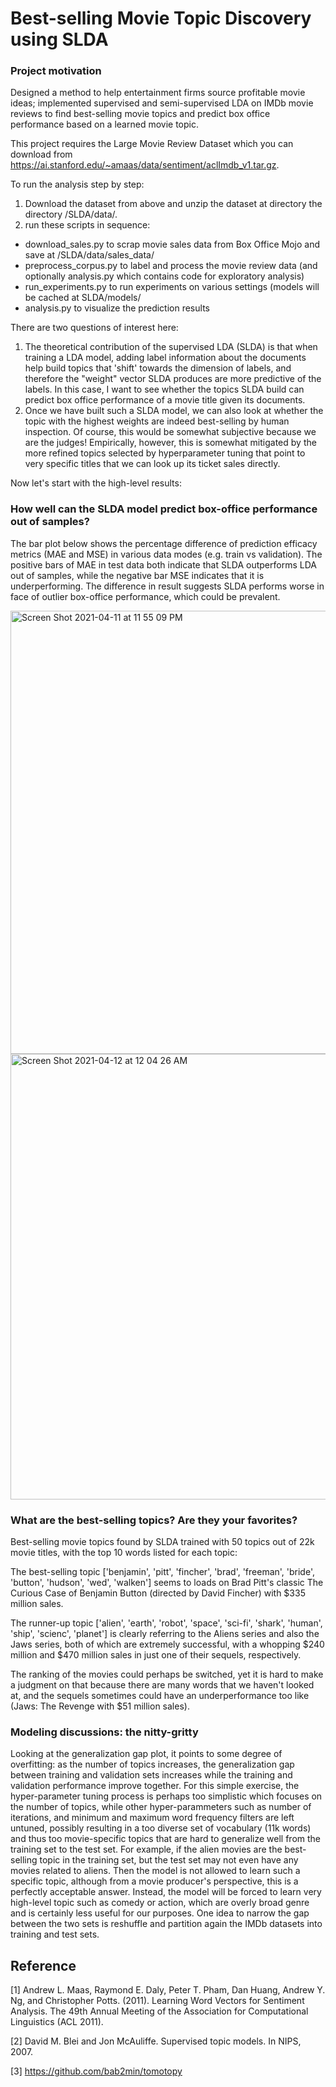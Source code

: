# Best-selling Movie Topic Discovery using SLDA
### Project motivation
Designed a method to help entertainment firms source profitable movie ideas; implemented supervised and semi-supervised LDA on IMDb movie reviews to find best-selling movie topics and predict box office performance based on a learned movie topic.

This project requires the Large Movie Review Dataset which you can download from https://ai.stanford.edu/~amaas/data/sentiment/aclImdb_v1.tar.gz. 

To run the analysis step by step:
1. Download the dataset from above and unzip the dataset at directory the directory /SLDA/data/. 
2. run these scripts in sequence:
 - download_sales.py to scrap movie sales data from Box Office Mojo and save at /SLDA/data/sales_data/
 - preprocess_corpus.py to label and process the movie review data (and optionally analysis.py which contains code for exploratory analysis)
 - run_experiments.py to run experiments on various settings (models will be cached at SLDA/models/
 - analysis.py to visualize the prediction results

There are two questions of interest here:
1. The theoretical contribution of the supervised LDA (SLDA) is that when training a LDA model, adding label information about the documents help build topics that 'shift' towards the dimension of labels, and therefore the "weight" vector SLDA produces are more predictive of the labels. In this case, I want to see whether the topics SLDA build can predict box office performance of a movie title given its documents.
2. Once we have built such a SLDA model, we can also look at whether the topic with the highest weights are indeed best-selling by human inspection. Of course, this would be somewhat subjective because we are the judges! Empirically, however, this is somewhat mitigated by the more refined topics selected by hyperparameter tuning that point to very specific titles that we can look up its ticket sales directly. 

Now let's start with the high-level results:

### How well can the SLDA model predict box-office performance out of samples?

The bar plot below shows the percentage difference of prediction efficacy metrics (MAE and MSE) in various data modes (e.g. train vs validation). The positive bars of MAE in test data both indicate that SLDA outperforms LDA out of samples, while the negative bar MSE indicates that it is underperforming. The difference in result suggests SLDA performs worse in face of outlier box-office performance, which could be prevalent.

<img width="709" alt="Screen Shot 2021-04-11 at 11 55 09 PM" src="https://user-images.githubusercontent.com/9246300/114338584-5c517380-9b21-11eb-8049-d4bf4cd65e4d.png">

<img width="713" alt="Screen Shot 2021-04-12 at 12 04 26 AM" src="https://user-images.githubusercontent.com/9246300/114339212-a8e97e80-9b22-11eb-8558-2c4f2b4afb3c.png">


### What are the best-selling topics? Are they your favorites?
  
Best-selling movie topics found by SLDA trained with 50 topics out of 22k movie titles, with the top 10 words listed for each topic:

The best-selling topic ['benjamin', 'pitt', 'fincher', 'brad', 'freeman', 'bride', 'button', 'hudson', 'wed', 'walken'] seems to loads on Brad Pitt's classic The Curious Case of Benjamin Button (directed by David Fincher) with $335 million sales.  

The runner-up topic ['alien', 'earth', 'robot', 'space', 'sci-fi', 'shark', 'human', 'ship', 'scienc', 'planet'] is clearly referring to the Aliens series and also the Jaws series, both of which are extremely successful, with a whopping $240 million and $470 million sales in just one of their sequels, respectively.

The ranking of the movies could perhaps be switched, yet it is hard to make a judgment on that because there are many words that we haven't looked at, and the sequels sometimes could have an underperformance too like (Jaws: The Revenge with $51 million sales).

### Modeling discussions: the nitty-gritty 


Looking at the generalization gap plot, it points to some degree of overfitting: as the number of topics increases, the generalization gap between training and validation sets increases while the training and validation performance improve together. For this simple exercise, the hyper-parameter tuning process is perhaps too simplistic which focuses on the number of topics, while other hyper-parammeters such as number of iterations, and minimum and maximum word frequency filters are left untuned, possibly resulting in a too diverse set of vocabulary (11k words) and thus too movie-specific topics that are hard to generalize well from the training set to the test set. For example, if the alien movies are the best-selling topic in the training set, but the test set may not even have any movies related to aliens. Then the model is not allowed to learn such a specific topic, although from a movie producer's perspective, this is a perfectly acceptable answer. Instead, the model will be forced to learn very high-level topic such as comedy or action, which are overly broad genre and is certainly less useful for our purposes. One idea to narrow the gap between the two sets is reshuffle and partition again the IMDb datasets into training and test sets. 


## Reference
 
[1] Andrew L. Maas, Raymond E. Daly, Peter T. Pham, Dan Huang, Andrew Y. Ng, and Christopher Potts. (2011). Learning Word Vectors for Sentiment Analysis. The 49th Annual Meeting of the Association for Computational Linguistics (ACL 2011).

[2] David M. Blei and Jon McAuliffe. Supervised topic models. In NIPS, 2007.

[3] https://github.com/bab2min/tomotopy
